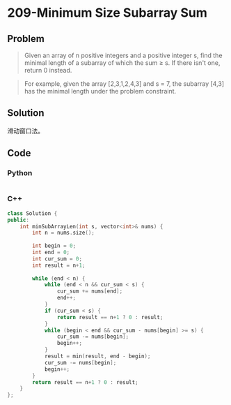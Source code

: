 # 209-Minimum Size Subarray Sum

## Problem

> Given an array of n positive integers and a positive integer s, find the minimal length of a subarray of which the sum ≥ s. If there isn't one, return 0 instead.

> For example, given the array [2,3,1,2,4,3] and s = 7,
the subarray [4,3] has the minimal length under the problem constraint.

## Solution

滑动窗口法。

## Code

### Python

```python

```

### C++

```cpp
class Solution {
public:
    int minSubArrayLen(int s, vector<int>& nums) {
        int n = nums.size();
        
        int begin = 0; 
        int end = 0;
        int cur_sum = 0;
        int result = n+1;
        
        while (end < n) {
            while (end < n && cur_sum < s) {
                cur_sum += nums[end];
                end++;
            }
            if (cur_sum < s) {
                return result == n+1 ? 0 : result;
            }
            while (begin < end && cur_sum - nums[begin] >= s) {
                cur_sum -= nums[begin];
                begin++;
            }
            result = min(result, end - begin);
            cur_sum -= nums[begin];
            begin++;
        }
        return result == n+1 ? 0 : result;
    }
};
```